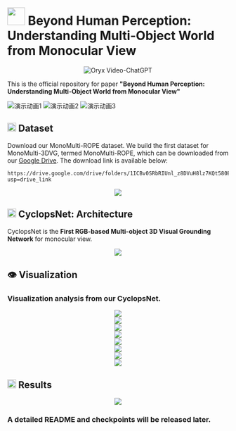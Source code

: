 # <img src="images/Logo.png" height="40"> Beyond Human Perception: Understanding Multi-Object World from Monocular View
<p align="center">
    <img src="https://i.imgur.com/waxVImv.png" alt="Oryx Video-ChatGPT">
</p>

This is the official repository for paper **"Beyond Human Perception: Understanding Multi-Object World from Monocular View"**

![演示动画1](./images/vs1.gif)
![演示动画2](./images/vs2.gif)
![演示动画3](./images/vs3.gif)

## <img src="images/data_logo.png" height="20"> Dataset
Download our MonoMulti-ROPE dataset. We build the first dataset for MonoMulti-3DVG, termed MonoMulti-ROPE, which can be downloaded from our [Google Drive](https://drive.google.com/drive/folders/1ICBv0SRbRIUnl_z8DVuH8lz7KQt580EI?usp=drive_link). The download link is available below:
```
https://drive.google.com/drive/folders/1ICBv0SRbRIUnl_z8DVuH8lz7KQt580EI?usp=drive_link
```

<div align="center">
  <img src="images/dataset.png"/>
</div>

## <img src="images/Logo.png" height="20"> CyclopsNet: Architecture

CyclopsNet is the **First RGB-based Multi-object 3D Visual Grounding Network** for monocular view. 
<div align="center">
  <img src="images/framework.jpg"/>
</div>

## 👁️ Visualization

### Visualization analysis from our CyclopsNet.

<div align="center">
  <img src="images/vs1.png"/>
</div>

<div align="center">
  <img src="images/vs2.png"/>
</div>

<div align="center">
  <img src="images/vs3.png"/>
</div>

<div align="center">
  <img src="images/vs4.png"/>
</div>

<div align="center">
  <img src="images/vs5.png"/>
</div>

<div align="center">
  <img src="images/vs6.png"/>
</div>

<div align="center">
  <img src="images/vs7.png"/>
</div>

<div align="center">
  <img src="images/vs8.png"/>
</div>

## <img src="images/result_logo.png" height="20"> Results

<div align="center">
  <img src="images/result.png"/>
</div>


### A detailed README and checkpoints will be released later.
